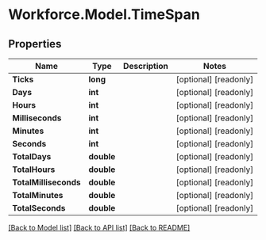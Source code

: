 # Workforce.Model.TimeSpan
## Properties

Name | Type | Description | Notes
------------ | ------------- | ------------- | -------------
**Ticks** | **long** |  | [optional] [readonly] 
**Days** | **int** |  | [optional] [readonly] 
**Hours** | **int** |  | [optional] [readonly] 
**Milliseconds** | **int** |  | [optional] [readonly] 
**Minutes** | **int** |  | [optional] [readonly] 
**Seconds** | **int** |  | [optional] [readonly] 
**TotalDays** | **double** |  | [optional] [readonly] 
**TotalHours** | **double** |  | [optional] [readonly] 
**TotalMilliseconds** | **double** |  | [optional] [readonly] 
**TotalMinutes** | **double** |  | [optional] [readonly] 
**TotalSeconds** | **double** |  | [optional] [readonly] 

[[Back to Model list]](../README.md#documentation-for-models) [[Back to API list]](../README.md#documentation-for-api-endpoints) [[Back to README]](../README.md)

